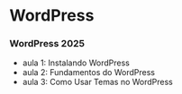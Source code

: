 # WordPress

### WordPress 2025

- aula 1: Instalando WordPress
- aula 2: Fundamentos do WordPress
- aula 3: Como Usar Temas no WordPress
